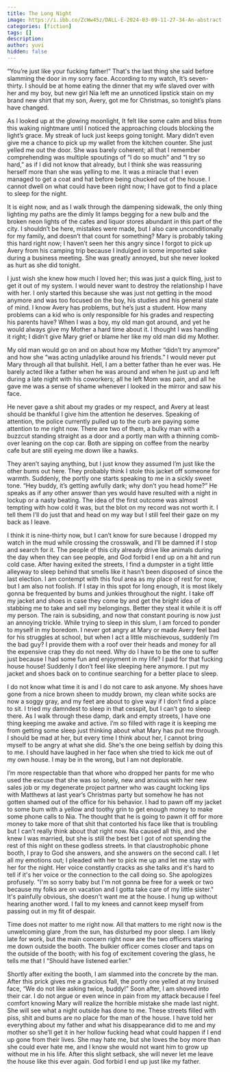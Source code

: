 ```yaml
---
title: The Long Night
image: https://i.ibb.co/ZcWw45z/DALL-E-2024-03-09-11-27-34-An-abstract-rough-watercolor-painting-capturing-a-night-scene-in-a-city-T.webp
categories: [fiction]
tags: []
description:
author: yuvi
hidden: false
---
```


“You’re just like your fucking father!”
That's the last thing she said before slamming the door in my sorry face.
According to my watch, It’s seven-thirty. I should be at home eating the dinner that my wife slaved over with her and my boy, but new girl Nia left me an unnoticed lipstick stain on my brand new shirt that my son, Avery, got me for Christmas, so tonight’s plans have changed.

As I looked up at the glowing moonlight, It felt like some calm and bliss from this waking nightmare until I noticed the approaching clouds blocking the light’s grace. My streak of luck just keeps going tonight. Mary didn’t even give me a chance to pick up my wallet from the kitchen counter. She just yelled me out the door. She was barely coherent; all that I remember comprehending was multiple spoutings of “I do so much” and “I try so hard,” as if I did not know that already, but I think she was reassuring herself more than she was yelling to me. It was a miracle that I even managed to get a coat and hat before being chucked out of the house. I cannot dwell on what could have been right now; I have got to find a place to sleep for the night.

It is eight now, and as I walk through the dampening sidewalk, the only thing lighting my paths are the dimly lit lamps begging for a new bulb and the broken neon lights of the cafes and liquor stores abundant in this part of the city. I shouldn’t be here, mistakes were made, but I also care unconditionally for my family, and doesn’t that count for something? Mary is probably taking this hard right now; I haven’t seen her this angry since I forgot to pick up Avery from his camping trip because I indulged in some imported sake during a business meeting. She was greatly annoyed, but she never looked as hurt as she did tonight.

I just wish she knew how much I loved her; this was just a quick fling, just to get it out of my system. I would never want to destroy the relationship I have with her. I only started this because she was just not getting in the mood anymore and was too focused on the boy, his studies and his general state of mind. I know Avery has problems, but he’s just a student. How many problems can a kid who is only responsible for his grades and respecting his parents have? When I was a boy, my old man got around, and yet he would always give my Mother a hard time about it. I thought I was handling it right; I didn’t give Mary grief or blame her like my old man did my Mother.

My old man would go on and on about how my Mother “didn’t try anymore” and how she “was acting unladylike around his friends.” I would never put Mary through all that bullshit. Hell, I am a better father than he ever was. He barely acted like a father when he was around and when he just up and left during a late night with his coworkers; all he left Mom was pain, and all he gave me was a sense of shame whenever I looked in the mirror and saw his face.

He never gave a shit about my grades or my respect, and Avery at least should be thankful I give him the attention he deserves.  Speaking of attention, the police currently pulled up to the curb are paying some attention to me right now. There are two of them, a bulky man with a buzzcut standing straight as a door and a portly man with a thinning comb-over leaning on the cop car. Both are sipping on coffee from the nearby cafe but are still eyeing me down like a hawks.

They aren’t saying anything, but I just know they assumed I’m just like the other bums out here. They probably think I stole this jacket off someone for warmth. Suddenly, the portly one starts speaking to me in a sickly sweet tone. “Hey buddy, it’s getting awfully dark; why don’t you head home?” He speaks as if any other answer than yes would have resulted with a night in lockup or a nasty beating. The idea of the first outcome was almost tempting with how cold it was, but the blot on my record was not worth it. I tell them I’ll do just that and head on my way but I still feel their gaze on my back as I leave.

I think it is nine-thirty now, but I can’t know for sure because I dropped my watch in the mud while crossing the crosswalk, and I’ll be damned if I stop and search for it. The people of this city already drive like animals during the day when they can see people, and God forbid I end up on a hit and run cold case. After having exited the streets, I find a dumpster in a tight little alleyway to sleep behind that smells like it hasn’t been disposed of since the last election. I am contempt with this foul area as my place of rest for now, but I am also not foolish. If I stay in this spot for long enough, it is most likely gonna be frequented by bums and junkies throughout the night. I take off my jacket and shoes in case they come by and get the bright idea of stabbing me to take and sell my belongings. Better they steal it while it is off my person. The rain is subsiding, and now that constant pouring is now just an annoying trickle. While trying to sleep in this slum, I am forced to ponder to myself in my boredom. I never got angry at Mary or made Avery feel bad for his struggles at school, but when I act a little mischievous, suddenly I’m the bad guy? I provide them with a roof over their heads and money for all the expensive crap they do not need. Why do I have to be the one to suffer just because I had some fun and enjoyment in my life? I paid for that fucking house house! Suddenly I don’t feel like sleeping here anymore. I put my jacket and shoes back on to continue searching for a better place to sleep.

I do not know what time it is and I do not care to ask anyone. My shoes have gone from a nice brown sheen to muddy brown, my clean white socks are now a soggy gray, and my feet are about to give way if I don’t find a place to sit. I tried my damndest to sleep in that cesspit, but I can’t go to sleep there. As I walk through these damp, dark and empty streets, I have one thing keeping me awake and active. I’m so filled with rage it is keeping me from getting some sleep just thinking about what Mary has put me through. I should be mad at her, but every time I think about her, I cannot bring myself to be angry at what she did. She's the one being selfish by doing this to me. I should have laughed in her face when she tried to kick me out of my own house. I may be in the wrong, but I am not deplorable.

I’m more respectable than that whore who dropped her pants for me who used the excuse that she was so lonely, new and anxious with her new sales job or my degenerate project partner who was caught locking lips with Matthews at last year’s Christmas party but somehow he has not gotten shamed out of the office for his behavior. I had to pawn off my jacket to some bum with a yellow and toothy grin to get enough money to make some phone calls to Nia. The thought that he is going to pawn it off for more money to take more of that shit that contorted his face like that is troubling but I can’t really think about that right now. Nia caused all this, and she knew I was married, but she is still the best bet I got of not spending the rest of this night on these godless streets. In that claustrophobic phone booth, I pray to God she answers, and she answers on the second call. I let all my emotions out; I pleaded with her to pick me up and let me stay with her for the night. Her voice constantly cracks as she talks and it's hard to tell if it's her voice or the connection to the call doing so. She apologizes profusely. "I'm so sorry baby but I'm not gonna be free for a week or two because my folks are on vacation and I gotta take care of my little sister." It's painfully obvious, she doesn't want me at the house. I hung up without hearing another word. I fall to my knees and cannot keep myself from passing out in my fit of despair.

Time does not matter to me right now. All that matters to me right now is the unwelcoming glare ,from the sun, has disturbed my poor sleep. I am likely late for work, but the main concern right now are the two officers staring me down outside the booth. The bulkier officer comes closer and taps on the outside of the booth; with his fog of excitement covering the glass, he tells me that I “Should have listened earlier.”

Shortly after exiting the booth, I am slammed into the concrete by the man. After this prick gives me a gracious fall, the portly one yelled at my bruised face, “We do not like asking twice, buddy!” Soon after, I am shoved into their car. I do not argue or even wince in pain from my attack because I feel comfort knowing Mary will realize the horrible mistake she made last night. She will see what a night outside has done to me. These streets filled with piss, shit and bums are no place for the man of the house. I have told her everything about my father and what his disappearance did to me and my mother so she’ll get it in her hollow fucking head what could happen if I end up gone from their lives. She may hate me, but she loves the boy more than she could ever hate me, and I know she would not want him to grow up without me in his life. After this slight setback, she will never let me leave the house like this ever again. God forbid I end up just like my father.
